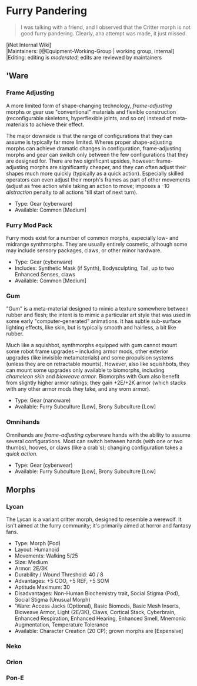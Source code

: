 # Furry Pandering

> I was talking with a friend, and I observed that the Critter morph is not good furry pandering.
> Clearly, ana attempt was made, it just missed.
>

\[iNet Internal Wiki]  
\|Maintainers: \[\@Equipment-Working-Group | working group, internal\]  
\|Editing: editing is *moderated*; edits are reviewed by maintainers  

## 'Ware

### Frame Adjusting

A more limited form of shape-changing technology, *frame-adjusting* morphs or gear use "conventional" materials and flexible construction (reconfigurable skeletons, hyperflexible joints, and so on) instead of meta-materials to achieve their effect.

The major downside is that the range of configurations that they can assume is typically far more limited.
Wheres proper shape-adjusting morphs can achieve dramatic changes in configuration, frame-adjusting morphs and gear can switch only between the few configurations that they are designed for.
There are two significant upsides, however: frame-adjusting morphs are significantly cheaper, and they can often adjust their shapes much more quickly (typically as a quick action).
Especially skilled operators can even adjust their morph's frames as part of other movements (adjust as free action while taking an action to move; imposes a -10 *distraction* penalty to all actions 'till start of next turn).

- Type: Gear (cyberware)
- Available: Common \[Medium\]

### Furry Mod Pack

Furry mods exist for a number of common morphs, especially low- and midrange synthmorphs.
They are usually entirely cosmetic, although some may include sensory packages, claws, or other minor hardware.

- Type: Gear (cyberware)
- Includes: Synthetic Mask (if Synth), Bodysculpting, Tail, up to two Enhanced Senses, claws
- Available: Common \[Medium\]

### Gum

"Gum" is a meta-material designed to mimic a texture somewhere between rubber and flesh; the intent is to mimic a particular art style that was used in some early "computer-generated" animations.
It has subtle sub-surface lighting effects, like skin, but is typically smooth and hairless, a bit like rubber.

Much like a squishbot, synthmorphs equipped with gum cannot mount some robot frame upgrades – including armor mods, other exterior upgrades (like invisible metamaterials) and some propulsion systems (unless they are on retractable mounts).
However, also like squishbots, they can mount some upgrades only available to biomorphs, including *chameleon skin* and *bioweave armor*.
Biomorphs with Gum also benefit from slightly higher armor ratings; they gain +2E/+2K armor (which stacks with any other armor mods they take, and any worn armor).

- Type: Gear (nanoware)
- Available: Furry Subculture \[Low\], Brony Subculture \[Low\]

### Omnihands

Omnihands are *frame-adjusting* cyberware hands with the ability to assume several configurations.
Most can switch between hands (with one or two thumbs), hooves, or claws (like a crab's); changing configuration takes a *quick action*.

- Type: Gear (cyberwear)
- Available: Furry Subculture \[Low\], Brony Subculture \[Low\]

## Morphs

### Lycan

The Lycan is a variant critter morph, designed to resemble a werewolf.
It isn't aimed at the furry community; it's primarily aimed at horror and fantasy fans.

- Type: Morph (Pod)
- Layout: Humanoid
- Movements: Walking 5/25
- Size: Medium
- Armor: 2E/3K
- Durability / Wound Threshold: 40 / 8
- Advantages: +5 COO, +5 REF, +5 SOM
- Aptitude Maximum: 30
- Disadvantages: Non-Human Biochemistry trait, Social Stigma (Pod), Social Stigma (Unusual Morph)
- 'Ware: Access Jacks (Optional), Basic Biomods, Basic Mesh Inserts, Bioweave Armor, Light (2E/3K), Claws, Cortical Stack, Cyberbrain, Enhanced Respiration, Enhanced Hearing, Enhanced Smell, Mnemonic Augmentation, Temperature Tolerance
- Available: Character Creation (20 CP); grown morphs are \[Expensive\]

### Neko

### Orion

### Pon-E
